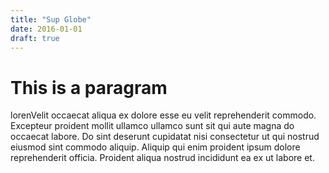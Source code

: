 ```yaml
---
title: "Sup Globe"
date: 2016-01-01
draft: true
---
```

# This is a paragram
lorenVelit occaecat aliqua ex dolore esse eu velit reprehenderit commodo. Excepteur proident mollit ullamco ullamco sunt sit qui aute magna do occaecat labore. Do sint deserunt cupidatat nisi consectetur ut qui nostrud eiusmod sint commodo aliquip. Aliquip qui enim proident ipsum dolore reprehenderit officia. Proident aliqua nostrud incididunt ea ex ut labore et.
